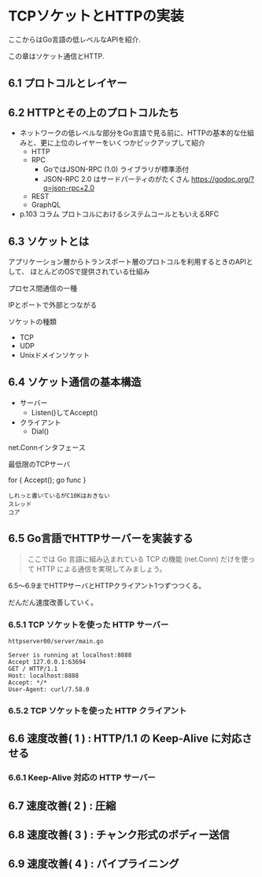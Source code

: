 # TCPソケットとHTTPの実装

ここからはGo言語の低レベルなAPIを紹介.

この章はソケット通信とHTTP.

## 6.1 プロトコルとレイヤー

## 6.2 HTTPとその上のプロトコルたち

* ネットワークの低レベルな部分をGo言語で見る前に、HTTPの基本的な仕組みと、更に上位のレイヤーをいくつかピックアップして紹介
    * HTTP
    * RPC
        * GoではJSON-RPC (1.0) ライブラリが標準添付
        * JSON-RPC 2.0 はサードパーティのがたくさん <https://godoc.org/?q=json-rpc+2.0>
    * REST
    * GraphQL
* p.103 コラム プロトコルにおけるシステムコールともいえるRFC

## 6.3 ソケットとは

アプリケーション層からトランスポート層のプロトコルを利用するときのAPIとして、
ほとんどのOSで提供されている仕組み

プロセス間通信の一種

IPとポートで外部とつながる

ソケットの種類

* TCP
* UDP
* Unixドメインソケット

## 6.4 ソケット通信の基本構造

* サーバー
    * Listen()してAccept()
* クライアント
    * Dial()

net.Connインタフェース

最低限のTCPサーバ

for { Accept(); go func }

    しれっと書いているがC10Kはおきない
    スレッド
    コア

## 6.5 Go言語でHTTPサーバーを実装する

> ここでは Go 言語に組み込まれている TCP の機能 (net.Conn) だけを使って HTTP による通信を実現してみましょう。

6.5〜6.9までHTTPサーバとHTTPクライアント1つずつつくる。

だんだん速度改善していく。

### 6.5.1 TCP ソケットを使った HTTP サーバー

`httpserver00/server/main.go`

```
Server is running at localhost:8888
Accept 127.0.0.1:63694
GET / HTTP/1.1
Host: localhost:8888
Accept: */*
User-Agent: curl/7.58.0
```

### 6.5.2 TCP ソケットを使った HTTP クライアント

## 6.6 速度改善( 1 ) : HTTP/1.1 の Keep-Alive に対応させる

### 6.6.1 Keep-Alive 対応の HTTP サーバー

## 6.7 速度改善( 2 ) : 圧縮

## 6.8 速度改善( 3 ) : チャンク形式のボディー送信

## 6.9 速度改善( 4 ) : パイプライニング